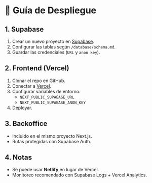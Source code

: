 # 🚀 Guía de Despliegue

## 1. Supabase
1. Crear un nuevo proyecto en [Supabase](https://supabase.com).
2. Configurar las tablas según `/database/schema.md`.
3. Guardar las credenciales (`URL` y `anon key`).

## 2. Frontend (Vercel)
1. Clonar el repo en GitHub.
2. Conectar a [Vercel](https://vercel.com).
3. Configurar variables de entorno:
   - `NEXT_PUBLIC_SUPABASE_URL`
   - `NEXT_PUBLIC_SUPABASE_ANON_KEY`
4. Deployar.

## 3. Backoffice
- Incluido en el mismo proyecto Next.js.
- Rutas protegidas con Supabase Auth.

## 4. Notas
- Se puede usar **Netlify** en lugar de Vercel.
- Monitoreo recomendado con Supabase Logs + Vercel Analytics.
